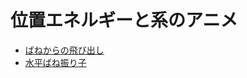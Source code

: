 # 位置エネルギーと系のアニメ

* [ばねからの飛び出し](https://phys-ken.github.io/spring_energy_system/tobidasi.html) 
* [水平ばね振り子](https://phys-ken.github.io/spring_energy_system/suihei.html)
